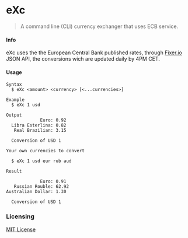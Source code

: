# eXc

> A command line (CLI) currency exchanger that uses ECB service.

#### Info
eXc uses the the European Central Bank published rates, through [Fixer.io](http://fixer.io/) JSON API, the conversions wich are updated daily by 4PM CET.


#### Usage
```
Syntax
  $ eXc <amount> <currency> [<...currencies>]

Example
  $ eXc 1 usd

Output
             Euro: 0.92
  Libra Esterlina: 0.82
   Real Brazilian: 3.15

  Conversion of USD 1

Your own currencies to convert

  $ eXc 1 usd eur rub aud

Result

             Euro: 0.91
   Russian Rouble: 62.92
Australian Dollar: 1.30

  Conversion of USD 1
```

### Licensing
[MIT License](http://mit-license.org/)
